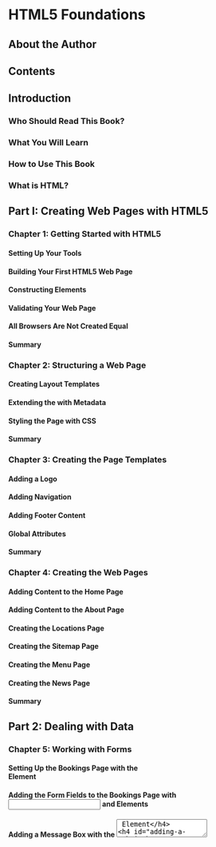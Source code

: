 # HTML5 Foundations
## About the Author
## Contents
## Introduction
### Who Should Read This Book?
### What You Will Learn
### How to Use This Book
### What is HTML?
## Part I: Creating Web Pages with HTML5
### Chapter 1: Getting Started with HTML5
#### Setting Up Your Tools
#### Building Your First HTML5 Web Page
#### Constructing Elements
#### Validating Your Web Page
#### All Browsers Are Not Created Equal
#### Summary
### Chapter 2: Structuring a Web Page
#### Creating Layout Templates
#### Extending the <head> with Metadata
#### Styling the Page with CSS
#### Summary
### Chapter 3: Creating the Page Templates
#### Adding a Logo
#### Adding Navigation
#### Adding Footer Content
#### Global Attributes
#### Summary
### Chapter 4: Creating the Web Pages
#### Adding Content to the Home Page
#### Adding Content to the About Page
#### Creating the Locations Page
#### Creating the Sitemap Page
#### Creating the Menu Page
#### Creating the News Page
#### Summary
## Part 2: Dealing with Data
### Chapter 5: Working with Forms
#### Setting Up the Bookings Page with the <form> Element
#### Adding the Form Fields to the Bookings Page with <input> and <label> Elements
#### Adding a Message Box with the <textarea> Element
#### Adding a Submit Button to Your Bookings Page
#### Adding a Drop-Down Menu to Your Bookings Page
#### Handling Files
#### Grouping the Input Fields in Your Bookings Page Using <fieldset> and <legend>
#### Updating the Site Navigation and Sitemap
#### Summary
### Chapter 6: Enhancing Your Web Forms with HTML5
#### Adding HTML5 to Your Bookings Form
#### HTML5 Input Types
#### Validating Your Booking Form with HTML5
#### Summary
### Chapter 7: Creating Tables
#### Creating the Locations Page with a Table
#### Adding Rows and Cells to Your Table
#### Styling Your Table
#### Summary
### Chapter 8: Embedding Rich Media
#### Embedding Images
#### Adding the Image Gallery
#### Embedding Audio
#### Adding a Background Video
#### Summary
### Chapter 9: Ensuring Accessibility
#### Introduction to Accessibility
#### ARIA Roles
#### Accessible Rich Internet Applications
#### Adding Accessibility Features to the Bookings Form
#### Making Tables Accessible
#### Making Images Accessible
#### Making Links Accessible
#### Testing Accessibility
#### Summary
## Part 3: Enhancing Web Pages with HTML5 and JavaScript
### Chapter 10: Introducing JavaScript
#### What is JavaScript?
#### The <script> Element
#### JavaScript Basics
#### The Document Object Model (DOM)
#### JavaScript Libraries
#### Summary
### Chapter 11: Adding Video and Audio
#### Converting Video and Audio Files
#### Adding a Video to the About Page Using the <video> Element
#### Creating Custom Controls Using JavaScript
#### Making Your Video Accessible
#### Summary
### Chapter 12: Storing Data
#### Why Use Client-Side Storage?
#### LocalStorage
#### Saving Customer Data from the Bookings Form
#### Storing Objects and Arrays
#### SessionStorage
#### Additional Considerations on Using
#### Side Storage
#### Summary
## Part 4: Advanced HTML5 Technologies
### Chapter 13: Using Geolocation
#### Getting the User’s Location
#### Calculating the Distance Between Two Sets of GPS Coordinates
#### Finding the Nearest Restaurant
#### Summary
### Chapter 14: Using Canvas to Create Online Ads
#### Setting Up Your Canvas
#### Creating the Background
#### Adding Text
#### Drawing Lines
#### Drawing Circles
#### Creating Gradients
#### Adding Shadows
#### Adding the Offer Text
#### Saving and Restoring State
#### Adding Images
#### Summary
## Appendix A: Additional HTML Markup for Text
## Appendix B: HTML Elements Index
## Appendix C: Where to Go from Here
### Books
### Websites and Blogs
## Index
